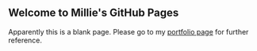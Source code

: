 ## Welcome to Millie's GitHub Pages

Apparently this is a blank page.
Please go to my [portfolio page](https://milliewoo.github.io/portfolio/) for further reference.

